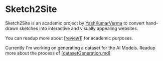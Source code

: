 # Sketch2Site

Sketch2Site is an academic project by [YashKumarVerma](https://github.com/yashkumarverma) to convert hand-drawn sketches into interactive and visually appealing websites.

You can readup more about [[review1]] for academic purposes. 

Currently I'm working on generating a dataset for the AI Models. Readup more about the process of [[datasetGeneration.md]]

[//begin]: # "Autogenerated link references for markdown compatibility"
[review1]: college/review1 "Review 1"
[datasetGeneration.md]: posts/datasetGeneration "Dataset generation"
[//end]: # "Autogenerated link references"